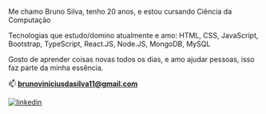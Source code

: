 Me chamo Bruno Silva, tenho 20 anos, e estou cursando Ciência da Computação

Tecnologias que estudo/domino atualmente e amo: HTML, CSS, JavaScript, Bootstrap, TypeScript, React.JS, Node.JS, MongoDB, MySQL

Gosto de aprender coisas novas todos os dias, e amo ajudar pessoas, isso faz parte da minha essência.

📫 **brunoviniciusdasilva11@gmail.com**


[![linkedin](https://img.shields.io/badge/linkedin-0A66C2?style=for-the-badge&logo=linkedin&logoColor=white)](https://www.linkedin.com/in/bruno-silva-939b27238/)
